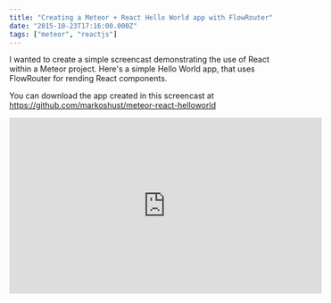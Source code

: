 ```yaml
---
title: "Creating a Meteor + React Hello World app with FlowRouter"
date: "2015-10-23T17:16:00.000Z"
tags: ["meteor", "reactjs"]
---
```


I wanted to create a simple screencast demonstrating the use of React within a Meteor project. Here's a simple Hello World app, that uses FlowRouter for rending React components.

You can download the app created in this screencast at <a href="https://github.com/markoshust/meteor-react-helloworld" target="_blank">https://github.com/markoshust/meteor-react-helloworld</a>

<iframe width="560" height="315" src="https://www.youtube.com/embed/Uk9MGaS1S0k" frameborder="0" allowfullscreen></iframe>
